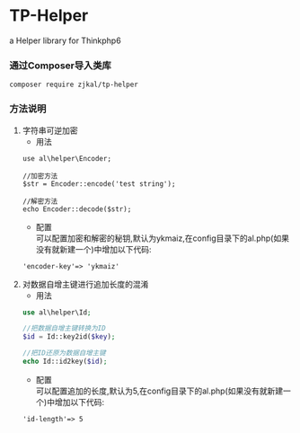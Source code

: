 # TP-Helper
a Helper library for Thinkphp6

### 通过Composer导入类库
```
composer require zjkal/tp-helper
```

### 方法说明
1. 字符串可逆加密
    * 用法
    ```
   use al\helper\Encoder;
   
   //加密方法
   $str = Encoder::encode('test string');
   
   //解密方法
   echo Encoder::decode($str);
    ```
    * 配置  
    可以配置加密和解密的秘钥,默认为ykmaiz,在config目录下的al.php(如果没有就新建一个)中增加以下代码:
    ```
    'encoder-key'=> 'ykmaiz'
    ```
2. 对数据自增主键进行追加长度的混淆
    * 用法
    ```php
   use al\helper\Id;
   
   //把数据自增主键转换为ID
   $id = Id::key2id($key);
   
   //把ID还原为数据自增主键
   echo Id::id2key($id);
    ```
   * 配置  
   可以配置追加的长度,默认为5,在config目录下的al.php(如果没有就新建一个)中增加以下代码:
   ```
   'id-length'=> 5
   ```